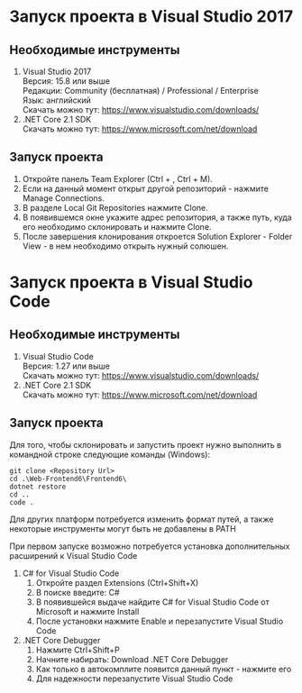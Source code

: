 ﻿# Запуск проекта в Visual Studio 2017

## Необходимые инструменты

1. Visual Studio 2017  
   Версия: 15.8 или выше  
   Редакции: Community (бесплатная) / Professional / Enterprise  
   Язык: английский  
   Скачать можно тут: https://www.visualstudio.com/downloads/
2. .NET Core 2.1 SDK  
   Скачать можно тут: https://www.microsoft.com/net/download

## Запуск проекта

1. Откройте панель Team Explorer (Ctrl + \, Ctrl + M).
2. Если на данный момент открыт другой репозиторий - нажмите Manage Connections.
3. В разделе Local Git Repositories нажмите Clone.
4. В появившемся окне укажите адрес репозитория, а также путь, куда его необходимо склонировать и нажмите Clone.
5. После завершения клонирования откроется Solution Explorer - Folder View - в нем необходимо открыть нужный солюшен.

# Запуск проекта в Visual Studio Code

## Необходимые инструменты

1. Visual Studio Code  
   Версия: 1.27 или выше  
   Скачать можно тут: https://www.visualstudio.com/downloads/
2. .NET Core 2.1 SDK  
   Скачать можно тут: https://www.microsoft.com/net/download

## Запуск проекта

Для того, чтобы склонировать и запустить проект нужно выполнить в командной строке следующие команды (Windows):

```
git clone <Repository Url>
cd .\Web-Frontend6\Frontend6\
dotnet restore
cd ..
code .
```

Для других платформ потребуется изменить формат путей, а также некоторые инструменты могут быть не добавлены в PATH

При первом запуске возможно потребуется установка дополнительных расширений к Visual Studio Code

1. C# for Visual Studio Code
   1. Откройте раздел Extensions (Ctrl+Shift+X)
   2. В поиске введите: C#
   3. В появившейся выдаче найдите C# for Visual Studio Code от Microsoft и нажмите Install
   4. После установки нажмите Enable и перезапустите Visual Studio Code
2. .NET Core Debugger
   1. Нажмите Ctrl+Shift+P
   2. Начните набирать: Download .NET Core Debugger
   3. Как только в автокомплите появится данный пункт - нажмите его
   4. Для надежности перезапустите Visual Studio Code
